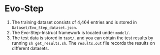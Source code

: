 # Evo-Step


1) The training dataset consists of 4,464 entries and is stored in `Dataset/Evo_Step_dataset.json`.
2) The Evo-Step-Instruct framework is located under `model/`.
3) The test data is stored in `test/`, and you can obtain the test results by running `sh get_results.sh`. The `results.out` file records the results on different datasets.
